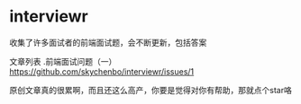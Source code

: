 # interviewr
收集了许多面试者的前端面试题，会不断更新，包括答案

文章列表
.前端面试问题（一）https://github.com/skychenbo/interviewr/issues/1

原创文章真的很累啊，而且还这么高产，你要是觉得对你有帮助，那就点个star咯
